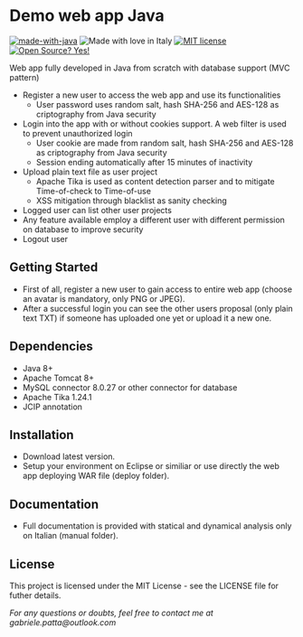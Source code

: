 # Demo web app Java
[![made-with-java](https://img.shields.io/badge/Made%20with-Java-1f425f.svg)](https://www.java.com/en/) ![Made with love in Italy](https://madewithlove.now.sh/it?colorB=%231472a4) [![MIT license](https://img.shields.io/badge/License-MIT-blue.svg)](https://opensource.org/licenses/MIT) [![Open Source? Yes!](https://badgen.net/badge/Open%20Source%20%3F/Yes%21/blue?icon=github)](https://github.com/Naereen/badges/)

Web app fully developed in Java from scratch with database support (MVC pattern)

* Register a new user to access the web app and use its functionalities
    * User password uses random salt, hash SHA-256 and AES-128 as criptography from Java security
* Login into the app with or without cookies support. A web filter is used to prevent unauthorized login
    * User cookie are made from random salt, hash SHA-256 and AES-128 as criptography from Java security
    * Session ending automatically after 15 minutes of inactivity
* Upload plain text file as user project
    * Apache Tika is used as content detection parser and to mitigate Time-of-check to Time-of-use
    * XSS mitigation through blacklist as sanity checking
* Logged user can list other user projects
* Any feature available employ a different user with different permission on database to improve security
* Logout user

## Getting Started

* First of all, register a new user to gain access to entire web app (choose an avatar is mandatory, only PNG or JPEG).
* After a successful login you can see the other users proposal (only plain text TXT) if someone has uploaded one yet or upload it a new one.

## Dependencies

* Java 8+
* Apache Tomcat 8+
* MySQL connector 8.0.27 or other connector for database
* Apache Tika 1.24.1
* JCIP annotation 

## Installation
* Download latest version.
* Setup your environment on Eclipse or similiar or use directly the web app deploying WAR file (deploy folder). 

## Documentation
* Full documentation is provided with statical and dynamical analysis only on Italian (manual folder).

## License

This project is licensed under the MIT License - see the LICENSE file for futher details.

_For any questions or doubts, feel free to contact me at gabriele.patta@outlook.com_